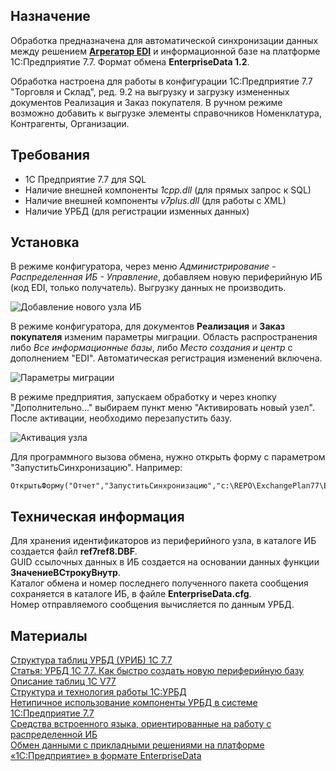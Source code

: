 
## Назначение ##

Обработка предназначена для автоматической синхронизации данных между решением **[Агрегатор EDI](http://infostart.ru/public/344684/ "Агрегатор EDI")** и информационной базе на платформе 1C:Предприятие 7.7. Формат обмена **EnterpriseData 1.2**.

Обработка настроена для работы в конфигурации 1С:Предприятие 7.7 "Торговля и Склад", ред. 9.2 на выгрузку и загрузку измененных документов Реализация и Заказ покупателя. В ручном режиме возможно добавить к выгрузке элементы справочников Номенклатура, Контрагенты, Организации.  

## Требования ##

- 1С Предприятие 7.7 для SQL
- Наличие внешней компоненты *1cpp.dll* (для прямых запрос к SQL)  
- Наличие внешней компоненты *v7plus.dll* (для работы с XML)
- Наличие УРБД (для регистрации изменных данных)


## Установка ##

В режиме конфигуратора, через меню *Администрирование - Распределенная ИБ - Управление*, добавляем новую периферийную ИБ (код EDI, только получатель). Выгрузку данных не производить.

![Добавление нового узла ИБ](http://infostart.ru/upload/iblock/67e/67e69db5eb54a5ad9c5be4eeea85b97a.png) 

В режиме конфигуратора, для документов **Реализация** и **Заказ покупателя** изменим параметры миграции. Область распространения либо *Все информационные базы*, либо *Место создания и центр* с дополнением "EDI". Автоматическая регистрация изменений включена.

![Параметры миграции](http://infostart.ru/upload/iblock/6da/6daba77b04fed2cf1e0a36fc83d3b9b2.png)

В режиме предприятия, запускаем обработку и через кнопку "Дополнительно..." выбираем пункт меню "Активировать новый узел". После активации, необходимо перезапустить базу.

![Активация узла](http://infostart.ru/upload/iblock/561/561090aa71781fe83f426af67e28c5c8.png)

Для программного вызова обмена, нужно открыть форму с параметром "ЗапуститьСинхронизацию". Например:

    ОткрытьФорму("Отчет","ЗапуститьСинхронизацию","c:\REPO\ExchangePlan77\EnterpriseData_1_2_1.ert");

## Техническая информация ##

Для хранения идентификаторов из периферийного узла, в каталоге ИБ создается файл **ref7ref8.DBF**.  
GUID ссылочных данных в ИБ создается на основании данных функции **ЗначениеВСтрокуВнутр**.  
Каталог обмена и номер последнего полученного пакета сообщения сохраняется в каталоге ИБ, в файле **EnterpriseData.cfg**.  
Номер отправляемого сообщения вычисляется по данным УРБД.

## Материалы ##

[Структура таблиц УРБД (УРИБ) 1С 7.7](http://1c911.by/stati_1s/statya-struktura-tablic-urbd-urib-1s-77.htm)  
[Статья: УРБД 1С 7.7. Как быстро создать новую периферийную базу](http://1c911.by/stati_1s/statya-urbd-1s-77-kak-bystro-sozdat-novuyu-periferiynuyu-bazu.htm)  
[Описание таблиц 1С V77](http://www.script-coding.com/v77tables.html)  
[Структура и технология работы 1С:УРБД](http://oksla.narod.ru/urib.htm)  
[Нетипичное использование компоненты УРБД в системе 1С:Предприятие 7.7](http://kb.mista.ru/article.php?id=45)  
[Средства встроенного языка, ориентированные на работу с распределенной ИБ](http://tvs-sm.narod.ru/domains/1C/v77/articles/urbd/urbd006.html)    
[Обмен данными с прикладными решениями на платформе «1С:Предприятие» в формате EnterpriseData](https://its.1c.ru/db/metod8dev#content:5851:hdoc)
